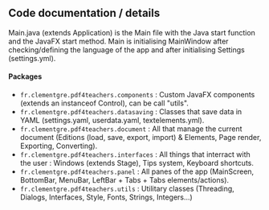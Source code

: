## Code documentation / details

Main.java (extends Application) is the Main file with the Java start function and the JavaFX start method.
Main is initialising MainWindow after checking/defining the language of the app and after initialising Settings (settings.yml).

#### Packages

- ``fr.clementgre.pdf4teachers.components`` : Custom JavaFX components (extends an instanceof Control), can be call "utils".
- ``fr.clementgre.pdf4teachers.datasaving`` : Classes that save data in YAML (settings.yaml, userdata.yaml, textelements.yml).
- ``fr.clementgre.pdf4teachers.document`` : All that manage the current document (Editions (load, save, export, import) & Elements, Page render, Exporting, Converting).
- ``fr.clementgre.pdf4teachers.interfaces`` : All things that interract with the user : Windows (extends Stage), Tips system, Keyboard shortcuts.
- ``fr.clementgre.pdf4teachers.panel`` : All panes of the app (MainScreen, BottomBar, MenuBar, LeftBar + Tabs + Tabs elements/actions).
- ``fr.clementgre.pdf4teachers.utils`` : Utilitary classes  (Threading, Dialogs, Interfaces, Style, Fonts, Strings, Integers...)